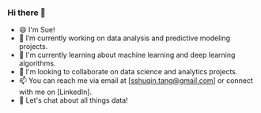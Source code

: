 ### Hi there 👋

- 😄 I'm Sue!
- 🔭 I’m currently working on data analysis and predictive modeling projects.
- 🌱 I'm currently learning about machine learning and deep learning algorithms.
- 👯 I'm looking to collaborate on data science and analytics projects.
- 📫 You can reach me via email at [sshuqin.tang@gmail.com] or connect with me on [LinkedIn].
- 💬 Let's chat about all things data!

<!--
**sqtang37/sqtang37** is a ✨ _special_ ✨ repository because its `README.md` (this file) appears on your GitHub profile.

Here are some ideas to get you started:

- 🔭 I’m currently working on ...
- 🌱 I’m currently learning ...
- 👯 I’m looking to collaborate on ...
- 🤔 I’m looking for help with ...
- 💬 Ask me about ...
- 📫 How to reach me: ...
- 😄 Pronouns: ...
- ⚡ Fun fact: ...
-->

